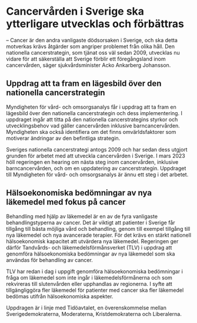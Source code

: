 # Cancervården i Sverige ska ytterligare utvecklas och förbättras

– Cancer är den andra vanligaste dödsorsaken i Sverige, och ska detta motverkas krävs åtgärder som angriper problemet från olika håll. Den nationella cancerstrategin, som tjänat oss väl sedan 2009, utvecklas nu vidare för att säkerställa att Sverige förblir ett föregångsland inom cancervården, säger sjukvårdsminister Acko Ankarberg Johansson.

## Uppdrag att ta fram en lägesbild över den nationella cancerstrategin

Myndigheten för vård\- och omsorgsanalys får i uppdrag att ta fram en lägesbild över den nationella cancerstrategin och dess implementering. I uppdraget ingår att titta på den nationella cancerstrategins styrkor och utvecklingsbehov vad gäller cancervården inklusive barncancervården. Myndigheten ska också identifiera om det finns omvärldsfaktorer som motiverar ändringar av den befintliga strategin.

Sveriges nationella cancerstrategi antogs 2009 och har sedan dess utgjort grunden för arbetet med att utveckla cancervården i Sverige. I mars 2023 höll regeringen en hearing om nästa steg inom cancervården, inklusive barncancervården, och om en uppdatering av cancerstrategin. Uppdraget till Myndigheten för vård\- och omsorgsanalys är ännu ett steg i det arbetet.

## Hälsoekonomiska bedömningar av nya läkemedel med fokus på cancer

Behandling med hjälp av läkemedel är en av de fyra vanligaste behandlingstyperna av cancer. Det är viktigt att patienter i Sverige får tillgång till bästa möjliga vård och behandling, genom till exempel tillgång till nya läkemedel och nya avancerade terapier. För det krävs en stärkt nationell hälsoekonomisk kapacitet att utvärdera nya läkemedel. Regeringen ger därför Tandvårds\- och läkemedelsförmånsverket (TLV) i uppdrag att genomföra hälsoekonomiska bedömningar av nya läkemedel som ska användas för behandling av cancer.

TLV har redan i dag i uppgift genomföra hälsoekonomiska bedömningar i fråga om läkemedel som inte ingår i läkemedelsförmånerna och som rekvireras till slutenvården eller upphandlas av regionerna. I syfte att tillgängliggöra fler läkemedel för patienter med cancer ska fler läkemedel bedömas utifrån hälsoekonomiska aspekter.

Uppdragen är i linje med Tidöavtalet, en överenskommelse mellan Sverigedemokraterna, Moderaterna, Kristdemokraterna och Liberalerna.
